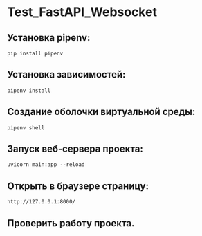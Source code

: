 # Test_FastAPI_Websocket

## Установка pipenv:

```
pip install pipenv
```

## Установка зависимостей:

```
pipenv install
```

## Создание оболочки виртуальной среды:

```
pipenv shell
```

## Запуск веб-сервера проекта:

```
uvicorn main:app --reload
```

## Открыть в браузере страницу:

```
http://127.0.0.1:8000/
```

## Проверить работу проекта.